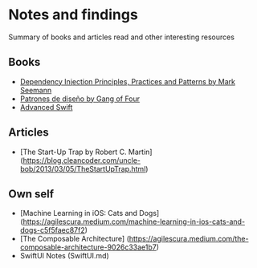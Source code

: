 # Notes and findings
Summary of books and articles read and other interesting resources

## Books

* [Dependency Injection Principles, Practices and Patterns by Mark Seemann](books/DependencyInjection/DependencyInjection.md)
* [Patrones de diseño by Gang of Four](books/DesignPatterns.md)
* [Advanced Swift](books/AdvancedSwift.md)

## Articles

* [The Start-Up Trap by Robert C. Martin] (https://blog.cleancoder.com/uncle-bob/2013/03/05/TheStartUpTrap.html)

## Own self
* [Machine Learning in iOS: Cats and Dogs] (https://agilescura.medium.com/machine-learning-in-ios-cats-and-dogs-c5f5faec87f2)
* [The Composable Architecture] (https://agilescura.medium.com/the-composable-architecture-9026c33ae1b7)
* SwiftUI Notes (SwiftUI.md)